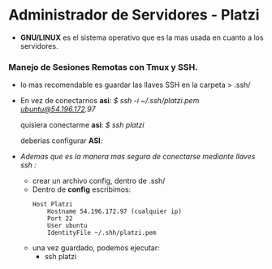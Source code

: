 # Administrador de Servidores - Platzi
- **GNU/LINUX** es el sistema operativo que es la mas usada en cuanto a los servidores.

### Manejo de Sesiones Remotas con Tmux y SSH.

- lo mas recomendable es guardar las llaves SSH en la carpeta > .ssh/

- En vez de conectarnos **asi**:
    _$ ssh -i ~/.ssh/platzi.pem ubuntu@54.196.172.97_

    quisiera conectarme **asi**:
    _$ ssh platzi_

    deberias configurar **ASI**:


- *Ademas que es la manera mas segura de conectarse mediante llaves ssh :*
  - crear un archivo config, dentro de .ssh/
  - Dentro de **config** escribimos:
    ```
    Host Platzi
        Hostname 54.196.172.97 (cualquier ip)
        Port 22
        User ubuntu
        IdentityFile ~/.shh/platzi.pem
    ```
  - una vez guardado, podemos ejecutar:
    - ssh platzi
